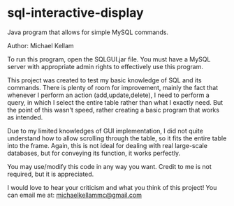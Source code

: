 # sql-interactive-display
 Java program that allows for simple MySQL commands.

Author: Michael Kellam

To run this program, open the SQLGUI.jar file. You must have a MySQL server with appropriate admin rights to effectively use this program.

This project was created to test my basic knowledge of SQL and its commands. There is plenty of room for improvement, mainly the fact that whenever I perform an action (add,update,delete), I need to perform a query, in which I select the entire table rather than what I exactly need. But the point of this wasn't speed, rather creating a basic program that works as intended.

Due to my limited knowledges of GUI implementation, I did not quite understand how to allow scrolling through the table, so it fits the entire table into the frame. Again, this is not ideal for dealing with real large-scale databases, but for conveying its function, it works perfectly.

You may use/modify this code in any way you want. Credit to me is not required, but it is appreciated.

I would love to hear your criticism and what you think of this project! You can email me at: michaelkellammc@gmail.com

